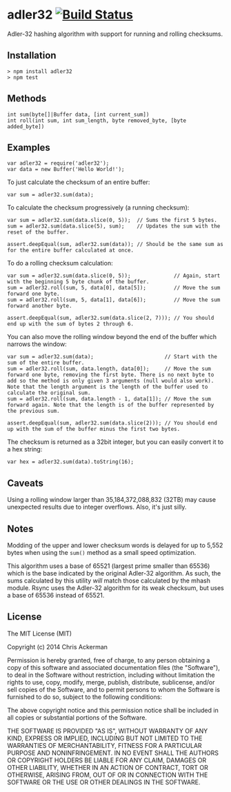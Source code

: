 # adler32 [![Build Status](https://travis-ci.org/BlueJeansAndRain/adler32.svg?branch=master)](https://travis-ci.org/BlueJeansAndRain/adler32)

Adler-32 hashing algorithm with support for running and rolling checksums.

## Installation

	> npm install adler32
	> npm test

## Methods

	int sum(byte[]|Buffer data, [int current_sum])
	int roll(int sum, int sum_length, byte removed_byte, [byte added_byte])

## Examples

	var adler32 = require('adler32');
	var data = new Buffer('Hello World!');

To just calculate the checksum of an entire buffer:

	var sum = adler32.sum(data);

To calculate the checksum progressively (a running checksum):

	var sum = adler32.sum(data.slice(0, 5));  // Sums the first 5 bytes.
	sum = adler32.sum(data.slice(5), sum);    // Updates the sum with the reset of the buffer.

	assert.deepEqual(sum, adler32.sum(data)); // Should be the same sum as for the entire buffer calculated at once.

To do a rolling checksum calculation:

	var sum = adler32.sum(data.slice(0, 5));              // Again, start with the beginning 5 byte chunk of the buffer.
	sum = adler32.roll(sum, 5, data[0], data[5]);         // Move the sum forward one byte.
	sum = adler32.roll(sum, 5, data[1], data[6]);         // Move the sum forward another byte.

	assert.deepEqual(sum, adler32.sum(data.slice(2, 7))); // You should end up with the sum of bytes 2 through 6.

You can also move the rolling window beyond the end of the buffer which narrows the window:

	var sum = adler32.sum(data);                       // Start with the sum of the entire buffer.
	sum = adler32.roll(sum, data.length, data[0]);     // Move the sum forward one byte, removing the first byte. There is no next byte to add so the method is only given 3 arguments (null would also work). Note that the length argument is the length of the buffer used to calculate the original sum.
	sum = adler32.roll(sum, data.length - 1, data[1]); // Move the sum forward again. Note that the length is of the buffer represented by the previous sum.

	assert.deepEqual(sum, adler32.sum(data.slice(2))); // You should end up with the sum of the buffer minus the first two bytes.

The checksum is returned as a 32bit integer, but you can easily convert it to a hex string:

	var hex = adler32.sum(data).toString(16);

## Caveats

Using a rolling window larger than 35,184,372,088,832 (32TB) may cause unexpected results due to integer overflows.
Also, it's just silly.

## Notes

Modding of the upper and lower checksum words is delayed for up to 5,552 bytes when using the `sum()` method as a small
speed optimization.

This algorithm uses a base of 65521 (largest prime smaller than 65536) which is the base indicated by the original
Adler-32 algorithm. As such, the sums calculated by this utility *will* match those calculated by the mhash module.
Rsync uses the Adler-32 algorithm for its weak checksum, but uses a base of 65536 instead of 65521.

## License

The MIT License (MIT)

Copyright (c) 2014 Chris Ackerman

Permission is hereby granted, free of charge, to any person obtaining a copy
of this software and associated documentation files (the "Software"), to deal
in the Software without restriction, including without limitation the rights
to use, copy, modify, merge, publish, distribute, sublicense, and/or sell
copies of the Software, and to permit persons to whom the Software is
furnished to do so, subject to the following conditions:

The above copyright notice and this permission notice shall be included in all
copies or substantial portions of the Software.

THE SOFTWARE IS PROVIDED "AS IS", WITHOUT WARRANTY OF ANY KIND, EXPRESS OR
IMPLIED, INCLUDING BUT NOT LIMITED TO THE WARRANTIES OF MERCHANTABILITY,
FITNESS FOR A PARTICULAR PURPOSE AND NONINFRINGEMENT. IN NO EVENT SHALL THE
AUTHORS OR COPYRIGHT HOLDERS BE LIABLE FOR ANY CLAIM, DAMAGES OR OTHER
LIABILITY, WHETHER IN AN ACTION OF CONTRACT, TORT OR OTHERWISE, ARISING FROM,
OUT OF OR IN CONNECTION WITH THE SOFTWARE OR THE USE OR OTHER DEALINGS IN THE
SOFTWARE.
